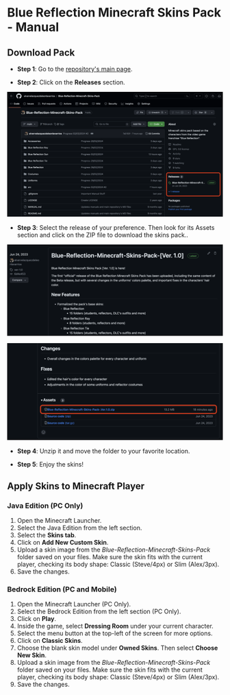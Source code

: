 # Blue Reflection Minecraft Skins Pack - Manual

## Download Pack

* **Step 1**: Go to the [repository's main page](https://github.com/alvarvelazquezdeleonlavarrios/Blue-Reflection-Minecraft-Skins-Pack).

* **Step 2**: Click on the **Releases** section.

![Downloading Pack 1](/src/img/manual/DownloadingPack1.png)

* **Step 3**: Select the release of your preference. Then look for its Assets section and click on the ZIP file to download the skins pack..

![Downloading Pack 2](/src/img/manual/DownloadingPack2.png)

![Downloading Pack 3](/src/img/manual/DownloadingPack3.png)

* **Step 4**: Unzip it and move the folder to your favorite location.

* **Step 5**: Enjoy the skins!


## Apply Skins to Minecraft Player

### Java Edition (PC Only)

1. Open the Minecraft Launcher.
2. Select the Java Edition from the left section.
3. Select the **Skins tab**.
4. Click on **Add New Custom Skin**.
5. Upload a skin image from the *Blue-Reflection-Minecraft-Skins-Pack* folder saved on your files. Make sure the skin fits with the current player, checking its body shape: Classic (Steve/4px) or Slim (Alex/3px).
6. Save the changes.

### Bedrock Edition (PC and Mobile)

1. Open the Minecraft Launcher (PC Only).
2. Select the Bedrock Edition from the left section (PC Only).
3. Click on **Play**.
4. Inside the game, select **Dressing Room** under your current character.
5. Select the menu button at the top-left of the screen for more options.
6. Click on **Classic Skins**.
7. Choose the blank skin model under **Owned Skins**. Then select **Choose New Skin**.
8. Upload a skin image from the *Blue-Reflection-Minecraft-Skins-Pack* folder saved on your files. Make sure the skin fits with the current player, checking its body shape: Classic (Steve/4px) or Slim (Alex/3px).
9. Save the changes.
